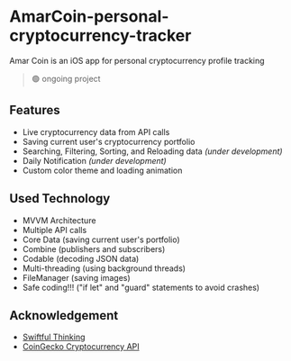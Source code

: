 # AmarCoin-personal-cryptocurrency-tracker
Amar Coin is an iOS app for personal cryptocurrency profile tracking
> 🟢 ongoing project

## Features
* Live cryptocurrency data from API calls
* Saving current user's cryptocurrency portfolio
* Searching, Filtering, Sorting, and Reloading data _(under development)_
* Daily Notification _(under development)_
* Custom color theme and loading animation

## Used Technology
* MVVM Architecture
* Multiple API calls
* Core Data (saving current user's portfolio)
* Combine (publishers and subscribers)
* Codable (decoding JSON data)
* Multi-threading (using background threads)
* FileManager (saving images)
* Safe coding!!! ("if let" and "guard" statements to avoid crashes)

## Acknowledgement
* [Swiftful Thinking](https://www.youtube.com/@SwiftfulThinking)
* [CoinGecko Cryptocurrency API](https://www.coingecko.com/en/api)
